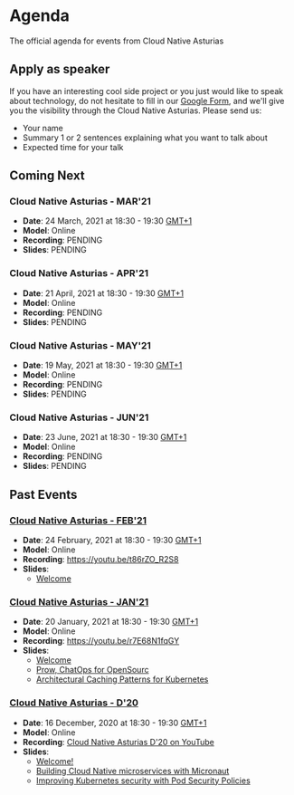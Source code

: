 # Agenda
The official agenda for events from Cloud Native Asturias

## Apply as speaker
If you have an interesting cool side project or you just would like to speak about technology, do
not hesitate to fill in our [Google Form](https://forms.gle/ArkYoiNWgrSQUMSR8), and we'll give you the visibility through the Cloud Native Asturias.
Please send us:
- Your name
- Summary 1 or 2 sentences explaining what you want to talk about
- Expected time for your talk

## Coming Next

### Cloud Native Asturias - MAR'21
- **Date**: 24 March, 2021 at 18:30 - 19:30 [GMT+1](https://www.timeanddate.com/worldclock/spain/madrid)
- **Model**: Online
- **Recording**: PENDING
- **Slides**: PENDING

### Cloud Native Asturias - APR'21
- **Date**: 21 April, 2021 at 18:30 - 19:30 [GMT+1](https://www.timeanddate.com/worldclock/spain/madrid)
- **Model**: Online
- **Recording**: PENDING
- **Slides**: PENDING

### Cloud Native Asturias - MAY'21
- **Date**: 19 May, 2021 at 18:30 - 19:30 [GMT+1](https://www.timeanddate.com/worldclock/spain/madrid)
- **Model**: Online
- **Recording**: PENDING
- **Slides**: PENDING

### Cloud Native Asturias - JUN'21
- **Date**: 23 June, 2021 at 18:30 - 19:30 [GMT+1](https://www.timeanddate.com/worldclock/spain/madrid)
- **Model**: Online
- **Recording**: PENDING
- **Slides**: PENDING

## Past Events
### [Cloud Native Asturias - FEB'21](20210224.md)
- **Date**: 24 February, 2021 at 18:30 - 19:30 [GMT+1](https://www.timeanddate.com/worldclock/spain/madrid)
- **Model**: Online
- **Recording**: https://youtu.be/t86rZO_R2S8
- **Slides**: 
  - [Welcome](http://bit.ly/3ry9ap2)

### [Cloud Native Asturias - JAN'21](20210120.md)
- **Date**: 20 January, 2021 at 18:30 - 19:30 [GMT+1](https://www.timeanddate.com/worldclock/spain/madrid)
- **Model**: Online
- **Recording**: https://youtu.be/r7E68N1fqGY
- **Slides**:
  - [Welcome](https://docs.google.com/presentation/d/1CBPwiIMo52CsnGPmmroOmDy8y-qCxN2Tbo_dCdzzkks/edit?usp=sharing)
  - [Prow, ChatOps for OpenSourc](https://www2.slideshare.net/VctorSurezFernndez/prow-chat-ops-for-open-source)
  - [Architectural Caching Patterns for Kubernetes](https://www2.slideshare.net/RafaLeszko/architectural-caching-patterns-for-kubernetes)

### [Cloud Native Asturias - D'20](20201216.md)
- **Date**: 16 December, 2020 at 18:30 - 19:30 [GMT+1](https://www.timeanddate.com/worldclock/spain/madrid)
- **Model**: Online 
- **Recording**: [Cloud Native Asturias D'20 on YouTube](https://www.youtube.com/watch?v=ufDk1LGd3dw)
- **Slides**: 
  - [Welcome!](https://docs.google.com/presentation/d/1n532PY0aSukLcOzErAvnynomwl8BINBTTu3DD6NSr78/edit?usp=sharing)
  - [Building Cloud Native microservices with Micronaut](https://docs.google.com/presentation/d/1b0VEDyovW1uaoQCRkUT1gwPh6S4BZXQRMSTOMd3PwOo/edit#slide=id.gb10f10c126_0_1103)
  - [Improving Kubernetes security with Pod Security Policies](https://github.com/empathyco/ops-kubernetes-psp)

